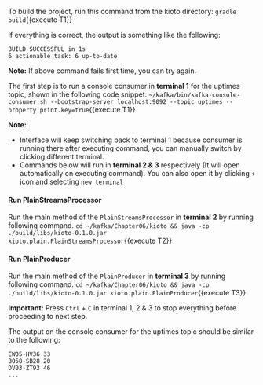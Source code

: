 To build the project, run this command from the kioto directory:
`gradle build`{{execute T1}}

If everything is correct, the output is something like the following:

```
BUILD SUCCESSFUL in 1s
6 actionable task: 6 up-to-date
```

**Note:** If above command fails first time, you can try again.

The first step is to run a console consumer in **terminal 1** for the uptimes topic, shown in the following code snippet:
`~/kafka/bin/kafka-console-consumer.sh --bootstrap-server localhost:9092 --topic uptimes --property print.key=true`{{execute T1}}

**Note:**
- Interface will keep switching back to terminal 1 because consumer is running there after executing command, you can manually switch by clicking different terminal.
- Commands below will run in **terminal 2 & 3** respectively (It will open automatically on executing command). You can also open it by clicking `+` icon and selecting `new terminal`


#### Run PlainStreamsProcessor
Run the main method of the `PlainStreamsProcessor` in **terminal 2** by running following command.
`cd ~/kafka/Chapter06/kioto && java -cp ./build/libs/kioto-0.1.0.jar kioto.plain.PlainStreamsProcessor`{{execute T2}} 


#### Run PlainProducer
Run the main method of the `PlainProducer` in **terminal 3** by running following command.
`cd ~/kafka/Chapter06/kioto && java -cp ./build/libs/kioto-0.1.0.jar kioto.plain.PlainProducer`{{execute T3}} 


**Important:** Press `Ctrl` + `C` in terminal 1, 2 & 3 to stop everything before proceeding to next step.


The output on the console consumer for the uptimes topic should be similar to the following:
```
EW05-HV36 33
BO58-SB28 20
DV03-ZT93 46
...
```

